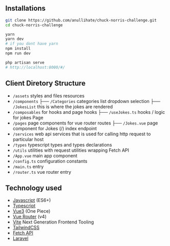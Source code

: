 ## Installations

```bash
git clone https://github.com/anullihate/chuck-norris-challenge.git
cd chuck-norris-challenge

yarn
yarn dev
# if you dont have yarn
npm install
npm run dev

php artisan serve
# http://localhost:8000/#/
```

## Client Diretory Structure

-   `/assets` styles and files resources
-   `/components`
    ├── `/Categories` categories list dropdown selection
    ├── `/JokesList` this is where the jokes are rendered
-   `/composables` for hooks and page hooks
    ├── `/useJokes.ts` hooks / logic for jokes Page
-   `/pages` page components for vue router routes
    ├── `/Jokes.vue` page component for Jokes (/) index endpoint
-   `/services` web api services that is used for calling http request to particular host
-   `/types` typescript types and types declarations
-   `/utils` utilities with request utilities wrapping Fetch API
-   `/App.vue` main app component
-   `/config.ts` configuration constants
-   `/main.ts` entry
-   `/router.ts` vue router entry

## Technology used

-   [Javascript](https://developer.mozilla.org/en-US/docs/Web/JavaScript) (ES6+)
-   [Typescript](https://www.typescriptlang.org/)
-   [Vue3](https://v3.vuejs.org/) (One Piece)
-   [Vue Router](https://next.router.vuejs.org/) (v4)
-   [Vite](https://vitejs.dev/) Next Generation Frontend Tooling
-   [TailwindCSS](https://tailwindcss.com/)
-   [Fetch API](https://developer.mozilla.org/en-US/docs/Web/API/Fetch_API)
-   [Laravel](https://laravel.com/)
